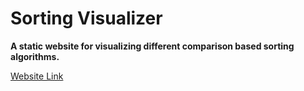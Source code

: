 # Sorting Visualizer

**A static website for visualizing different comparison based sorting algorithms.**

[Website Link](https://utkarsh-chaurasia.github.io/sorting_visualizer/ "Sorting Visualizer")
